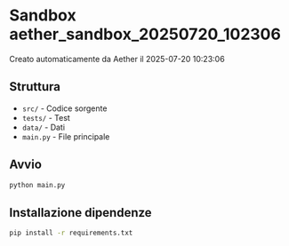 # Sandbox aether_sandbox_20250720_102306

Creato automaticamente da Aether il 2025-07-20 10:23:06

## Struttura
- `src/` - Codice sorgente
- `tests/` - Test
- `data/` - Dati
- `main.py` - File principale

## Avvio
```bash
python main.py
```

## Installazione dipendenze
```bash
pip install -r requirements.txt
```
